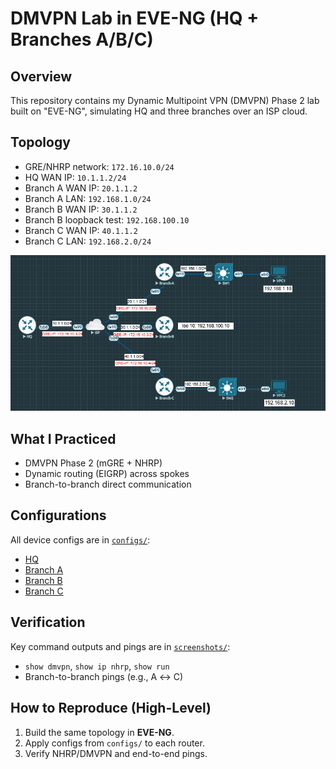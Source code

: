 # DMVPN Lab in EVE-NG (HQ + Branches A/B/C)

## Overview
This repository contains my Dynamic Multipoint VPN (DMVPN) Phase 2 lab built on "EVE-NG", simulating HQ and three branches over an ISP cloud.

## Topology
- GRE/NHRP network: `172.16.10.0/24`
- HQ WAN IP: `10.1.1.2/24`
- Branch A WAN IP: `20.1.1.2`
- Branch A LAN: `192.168.1.0/24`
- Branch B WAN IP: `30.1.1.2`
- Branch B loopback test: `192.168.100.10`
- Branch C WAN IP: `40.1.1.2`
- Branch C LAN: `192.168.2.0/24`


![Topology](./Topology-Diagram.png)

## What I Practiced
- DMVPN Phase 2 (mGRE + NHRP) 
- Dynamic routing (EIGRP) across spokes
- Branch-to-branch direct communication

## Configurations
All device configs are in [`configs/`](./configs):
- [HQ](./configs/HQ.txt)
- [Branch A](./configs/BranchA.txt)
- [Branch B](./configs/BranchB.txt)
- [Branch C](./configs/BranchC.txt)

## Verification
Key command outputs and pings are in [`screenshots/`](./screenshots):
- `show dmvpn`, `show ip nhrp`, `show run`
- Branch-to-branch pings (e.g., A ↔ C)

## How to Reproduce (High-Level)
1. Build the same topology in **EVE-NG**.
2. Apply configs from `configs/` to each router.
3. Verify NHRP/DMVPN and end-to-end pings.


